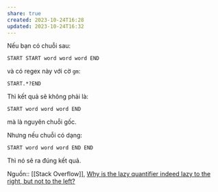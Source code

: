 ```yaml
---
share: true
created: 2023-10-24T16:28
updated: 2023-10-24T16:32
---
```

Nếu bạn có chuỗi sau:
```
START START word word word END
```
và có regex này với cờ `gm`:
```
START.*?END
```

Thì kết quả sẽ không phải là:
```
START word word word END
```

mà là nguyên chuỗi gốc.

Nhưng nếu chuỗi có dạng:
```
START word word word END END
```

Thì nó sẽ ra đúng kết quả.

Nguồn:: [[Stack Overflow]], [Why is the lazy quantifier indeed lazy to the right, but not to the left?](https://stackoverflow.com/q/77134671/3416774)
